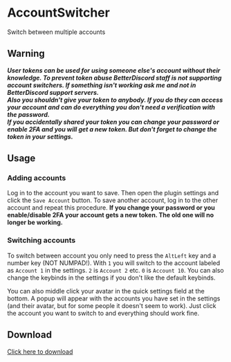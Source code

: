 # AccountSwitcher
Switch between multiple accounts

## Warning
_**User tokens can be used for using someone else's account without their knowledge.
To prevent token abuse BetterDiscord staff is not supporting account switchers. If something isn't working ask me and not in BetterDiscord support servers.<br>
Also you shouldn't give your token to anybody. If you do they can access your account and can do everything you don't need a verification with the password.<br>
If you accidentally shared your token you can change your password or enable 2FA and you will get a new token. But don't forget to change the token in your settings.**_

## Usage
### Adding accounts
Log in to the account you want to save. Then open the plugin settings and click the `Save Account` button. To save another account, log in to the other account and repeat this procedure.
**If you change your password or you enable/disable 2FA your account gets a new token. The old one will no longer be working.**

### Switching accounts
To switch between account you only need to press the `AltLeft` key and a number key (NOT NUMPAD!). With `1` you will switch to the account labeled as `Account 1` in the settings. `2` is `Account 2` etc. `0` is `Account 10`. You can also change the keybinds in the settings if you don't like the default keybinds.

You can also middle click your avatar in the quick settings field at the bottom. A popup will appear with the accounts you have set in the settings (and their avatar, but for some people it doesn't seem to work). Just click the account you want to switch to and everything should work fine.

## Download
[Click here to download](https://betterdiscord.net/ghdl/?url=https://github.com/l0c4lh057/AccountSwitcher/blob/master/AccountSwitcher.plugin.js)
